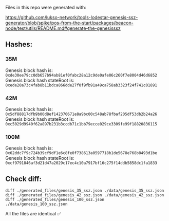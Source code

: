 Files in this repo were generated with:

<https://github.com/lukso-network/tools-lodestar-genesis-ssz-generator/blob/spike/pos-from-the-start/packages/beacon-node/test/utils/README.md#generate-the-genesisssz>

## Hashes:

### 35M

Genesis block hash is: `0xde30ee79cc0db657b94ab81ef0fabc28a12c9de0afe06c260f7e8004d46d6852`
Genesis block hash stateRoot is: `0xede20a73c4fab8b11bdca866dde27f0f9fb91a49ca758ab3323f24f741c01891`

### 42M

Genesis block hash is: `0x5df88817dfb9b00d8ef142370671e8a9bc00c548ab78fbaf205df53db2b24a26`
Genesis block hash stateRoot is: `0xc5029d9940f62a897b231b3ccdb71c1bb79ecce029ce3309fe99f18820836115`

### 100M

Genesis block hash is: `0x62ddc7f9c724b39cf9df1e6c8fe0f738613a0597718b1de5678e768b8493d1be`
Genesis block hash stateRoot is: `0xcf9791846af3d21d47a2029c17ec4c10a7917bf16c275f14ddb5858dc1fa1833`

## Check diff:

```
diff ./generated_files/genesis_35_ssz.json ./data/genesis_35_ssz.json
diff ./generated_files/genesis_42_ssz.json ./data/genesis_42_ssz.json
diff ./generated_files/genesis_100_ssz.json ./data/genesis_100_ssz.json
```

All the files are identical ✅
